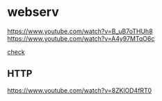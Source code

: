# webserv

https://www.youtube.com/watch?v=B_uB7oTHUh8  
https://www.youtube.com/watch?v=A4y97MTqO6c
  
[check](https://www.youtube.com/watch?v=8NyzCKdnxDQ)

## HTTP
https://www.youtube.com/watch?v=8ZKlOD4fRT0
